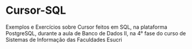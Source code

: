 # Cursor-SQL
Exemplos e Exercícios sobre Cursor feitos em SQL, na plataforma PostgreSQL,  durante a aula de Banco de Dados II, na 4° fase do curso de Sistemas de Informação das Faculdades Esucri
